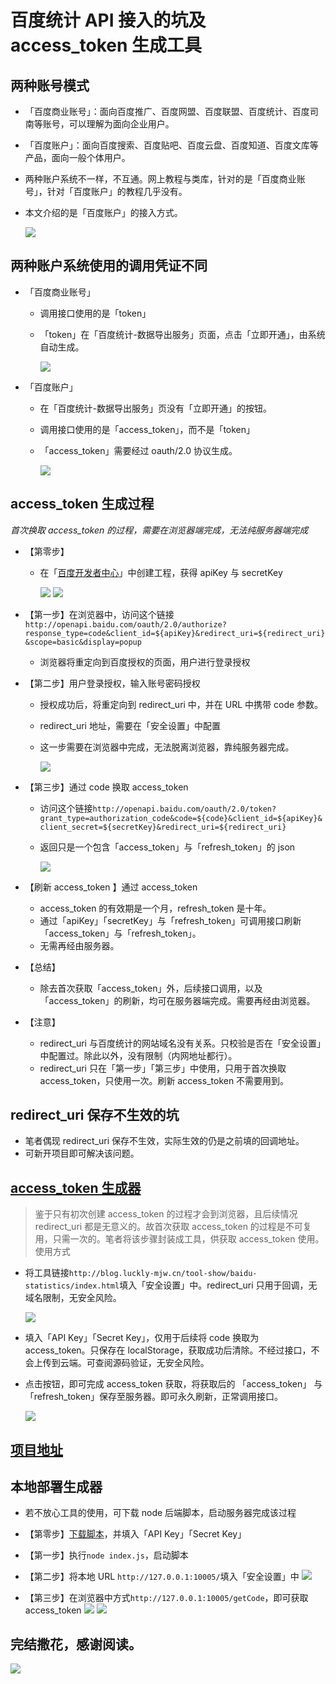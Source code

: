 # 百度统计 API 接入的坑及 access_token 生成工具

## 两种账号模式
- 「百度商业账号」：面向百度推广、百度网盟、百度联盟、百度统计、百度司南等账号，可以理解为面向企业用户。
- 「百度账户」：面向百度搜索、百度贴吧、百度云盘、百度知道、百度文库等产品，面向一般个体用户。
- 两种账户系统不一样，不互通。网上教程与类库，针对的是「百度商业账号」，针对「百度账户」的教程几乎没有。
- 本文介绍的是「百度账户」的接入方式。

  ![](http://upyun.luckly-mjw.cn/Assets/baidu-statistics/001.png)

## 两种账户系统使用的调用凭证不同
- 「百度商业账号」
  - 调用接口使用的是「token」
  - 「token」在「百度统计-数据导出服务」页面，点击「立即开通」，由系统自动生成。

    ![](http://upyun.luckly-mjw.cn/Assets/baidu-statistics/003.png)

- 「百度账户」
  - 在「百度统计-数据导出服务」页没有「立即开通」的按钮。
  - 调用接口使用的是「access_token」，而不是「token」
  - 「access_token」需要经过 oauth/2.0 协议生成。

    ![](http://upyun.luckly-mjw.cn/Assets/baidu-statistics/002.jpeg)

## access_token 生成过程
*首次换取 access_token 的过程，需要在浏览器端完成，无法纯服务器端完成*
- 【第零步】
  - 在「[百度开发者中心](http://developer.baidu.com/console#app/project)」中创建工程，获得 apiKey 与 secretKey

      ![](http://upyun.luckly-mjw.cn/Assets/baidu-statistics/004.jpeg)
      ![](http://upyun.luckly-mjw.cn/Assets/baidu-statistics/008.png)

- 【第一步】在浏览器中，访问这个链接 ```http://openapi.baidu.com/oauth/2.0/authorize?response_type=code&client_id=${apiKey}&redirect_uri=${redirect_uri}&scope=basic&display=popup```
  - 浏览器将重定向到百度授权的页面，用户进行登录授权
- 【第二步】用户登录授权，输入账号密码授权
  - 授权成功后，将重定向到 redirect_uri 中，并在 URL 中携带 code 参数。
  - redirect_uri 地址，需要在「安全设置」中配置
  - 这一步需要在浏览器中完成，无法脱离浏览器，靠纯服务器完成。

    ![](http://upyun.luckly-mjw.cn/Assets/baidu-statistics/009.png)
- 【第三步】通过 code 换取 access_token
  - 访问这个链接```http://openapi.baidu.com/oauth/2.0/token?grant_type=authorization_code&code=${code}&client_id=${apiKey}&client_secret=${secretKey}&redirect_uri=${redirect_uri}```
  - 返回只是一个包含「access_token」与「refresh_token」的 json

    ![](http://upyun.luckly-mjw.cn/Assets/baidu-statistics/006.png)

- 【刷新 access_token 】通过 access_token
  - access_token 的有效期是一个月，refresh_token 是十年。
  - 通过「apiKey」「secretKey」与「refresh_token」可调用接口刷新「access_token」与「refresh_token」。
  - 无需再经由服务器。
- 【总结】
  - 除去首次获取「access_token」外，后续接口调用，以及「access_token」的刷新，均可在服务器端完成。需要再经由浏览器。
- 【注意】
  - redirect_uri 与百度统计的网站域名没有关系。只校验是否在「安全设置」中配置过。除此以外，没有限制（内网地址都行）。
  - redirect_uri 只在「第一步」「第三步」中使用，只用于首次换取 access_token，只使用一次。刷新 access_token 不需要用到。


## redirect_uri 保存不生效的坑
- 笔者偶现 redirect_uri 保存不生效，实际生效的仍是之前填的回调地址。
- 可新开项目即可解决该问题。


## [access_token 生成器](http://blog.luckly-mjw.cn/tool-show/baidu-statistics/index.html)
> 鉴于只有初次创建 access_token 的过程才会到浏览器，且后续情况 redirect_uri 都是无意义的。故首次获取 access_token 的过程是不可复用，只需一次的。笔者将该步骤封装成工具，供获取 access_token 使用。
使用方式
- 将工具链接```http://blog.luckly-mjw.cn/tool-show/baidu-statistics/index.html```填入「安全设置」中。redirect_uri 只用于回调，无域名限制，无安全风险。

  ![](http://upyun.luckly-mjw.cn/Assets/baidu-statistics/007.png)
- 填入「API Key」「Secret Key」，仅用于后续将 code 换取为 access_token。只保存在 localStorage，获取成功后清除。不经过接口，不会上传到云端。可查阅源码验证，无安全风险。
- 点击按钮，即可完成 access_token 获取，将获取后的 「access_token」 与 「refresh_token」保存至服务器。即可永久刷新，正常调用接口。

  ![](http://upyun.luckly-mjw.cn/Assets/baidu-statistics/005.png)

## [项目地址](https://github.com/Momo707577045/baidu-tongji-statistics)

## 本地部署生成器
- 若不放心工具的使用，可下载 node 后端脚本，启动服务器完成该过程
- 【第零步】[下载脚本](http://upyun.luckly-mjw.cn/Assets/baidu-statistics/index.js)，并填入「API Key」「Secret Key」
- 【第一步】执行```node index.js```，启动脚本
- 【第二步】将本地 URL ```http://127.0.0.1:10005/```填入「安全设置」中
  ![](http://upyun.luckly-mjw.cn/Assets/baidu-statistics/012.png)

- 【第三步】在浏览器中方式```http://127.0.0.1:10005/getCode```，即可获取 access_token
  ![](http://upyun.luckly-mjw.cn/Assets/baidu-statistics/011.png)
  ![](http://upyun.luckly-mjw.cn/Assets/baidu-statistics/010.png)


## 完结撒花，感谢阅读。
![](http://upyun.luckly-mjw.cn/Assets/baidu-statistics/013.jpeg)










































































